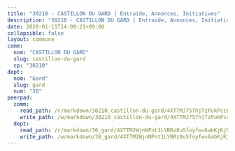```yaml
---
title: "30210 - CASTILLON DU GARD | Entraide, Annonces, Initiatives"
description: "30210 - CASTILLON DU GARD | Entraide, Annonces, Initiatives"
date: 2020-01-11T14:09:21+09:00
collapsible: false
layout: commune
comm:
  nom: "CASTILLON DU GARD"
  slug: castillon-du-gard
  cp: "30210"
dept:
  nom: "Gard"
  slug: gard
  num: "30"
peerpad:
  comm:
    read_path: /r/markdown/30210_castillon-du-gard/4XTTMJ75ThjTzPukPccLVmmJGiy57iewcnpNXevYF77hsPxK6
    write_path: /w/markdown/30210_castillon-du-gard/4XTTMJ75ThjTzPukPccLVmmJGiy57iewcnpNXevYF77hsPxK6-K3TgUxbhMMCDNVQ7eJJqSAmUJ8tJ5YZeqE4FqhyLSvxzBGYcV6NUT9JDFC5PTNgDGpGQ5dZa4U7dwnM18nYd7MvfuWoR7QyDQMj1T6eo7LD21JMyUWP5MY7HsX2FRMfvx5m2z3tQ
  dept:
    read_path: /r/markdown/30_gard/4XTTM2WjnNPnt1LYBRz8uSfoyfwv6abKjKjNdBGxuvymmgvkj
    write_path: /w/markdown/30_gard/4XTTM2WjnNPnt1LYBRz8uSfoyfwv6abKjKjNdBGxuvymmgvkj-K3TgUpCvFefN2LRJ7huXqVovWWqmjJgEMWkVs9s4fhfrGjyZZK9z4gxyddycCKs6S9BWFUcJqqZYCKuxj79SWNiGiob7Xchr25rMmkVQhAFrAwBxAqY3T99GTsQfKxLrXrnx3pGK
---
```


